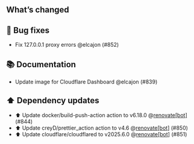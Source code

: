 ## What’s changed
## 🐛 Bug fixes

- Fix 127.0.0.1 proxy errors @elcajon (#852)

## 📚 Documentation

- Update image for Cloudflare Dashboard @elcajon (#839)

## ⬆️ Dependency updates

- ⬆️ Update docker/build-push-action action to v6.18.0 @[renovate[bot]](https://github.com/apps/renovate) (#844)
- ⬆️ Update creyD/prettier_action action to v4.6 @[renovate[bot]](https://github.com/apps/renovate) (#850)
- ⬆️ Update cloudflare/cloudflared to v2025.6.0 @[renovate[bot]](https://github.com/apps/renovate) (#851)
